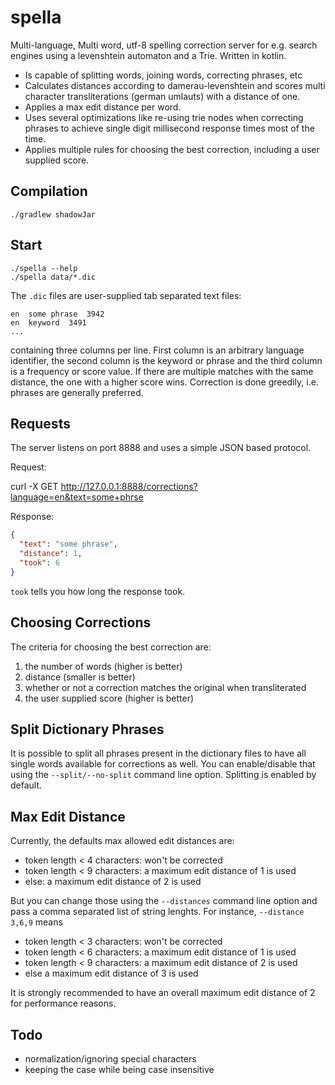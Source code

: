 # spella

Multi-language, Multi word, utf-8 spelling correction server for e.g. search
engines using a levenshtein automaton and a Trie. Written in kotlin.

* Is capable of splitting words, joining words, correcting phrases, etc
* Calculates distances according to damerau-levenshtein and scores multi
  character transliterations (german umlauts) with a distance of one.
* Applies a max edit distance per word.
* Uses several optimizations like re-using trie nodes when correcting
  phrases to achieve single digit millisecond response times most of the
  time.
* Applies multiple rules for choosing the best correction, including a
  user supplied score.

## Compilation

```shell
./gradlew shadowJar
```

## Start

```shell
./spella --help
./spella data/*.dic
```

The `.dic` files are user-supplied tab separated text files:

```
en  some phrase  3942
en  keyword  3491
...
```

containing three columns per line. First column is an arbitrary language
identifier, the second column is the keyword or phrase and the third column is
a frequency or score value. If there are multiple matches with the same
distance, the one with a higher score wins. Correction is done greedily, i.e.
phrases are generally preferred.

## Requests

The server listens on port 8888 and uses a simple JSON based protocol.

Request:

curl -X GET http://127.0.0.1:8888/corrections?language=en&text=some+phrse

Response:

```json
{
  "text": "some phrase",
  "distance": 1,
  "took": 6
}
```

`took` tells you how long the response took.

## Choosing Corrections

The criteria for choosing the best correction are:

1. the number of words (higher is better)
2. distance (smaller is better)
3. whether or not a correction matches the original when transliterated
4. the user supplied score (higher is better)

## Split Dictionary Phrases

It is possible to split all phrases present in the dictionary files to have all
single words available for corrections as well. You can enable/disable that
using the `--split/--no-split` command line option. Splitting is enabled by
default.

## Max Edit Distance

Currently, the defaults max allowed edit distances are:

* token length < 4 characters: won't be corrected
* token length < 9 characters: a maximum edit distance of 1 is used
* else: a maximum edit distance of 2 is used

But you can change those using the `--distances` command line option
and pass a comma separated list of string lenghts. For instance,
`--distance 3,6,9` means

* token length < 3 characters: won't be corrected
* token length < 6 characters: a maximum edit distance of 1 is used
* token length < 9 characters: a maximum edit distance of 2 is used
* else a maximum edit distance of 3 is used

It is strongly recommended to have an overall maximum edit distance of 2 for
performance reasons.

## Todo

* normalization/ignoring special characters
* keeping the case while being case insensitive
